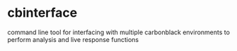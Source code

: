 # cbinterface
command line tool for interfacing with multiple carbonblack environments to perform analysis and live response functions
